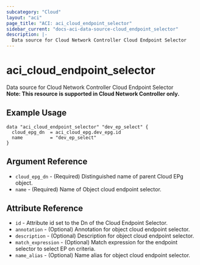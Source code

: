```yaml
---
subcategory: "Cloud"
layout: "aci"
page_title: "ACI: aci_cloud_endpoint_selector"
sidebar_current: "docs-aci-data-source-cloud_endpoint_selector"
description: |-
  Data source for Cloud Network Controller Cloud Endpoint Selector
---
```


# aci_cloud_endpoint_selector

Data source for Cloud Network Controller Cloud Endpoint Selector  
<b>Note: This resource is supported in Cloud Network Controller only.</b>

## Example Usage

```hcl
data "aci_cloud_endpoint_selector" "dev_ep_select" {
  cloud_epg_dn  = aci_cloud_epg.dev_epg.id
  name          = "dev_ep_select"
}
```

## Argument Reference

- `cloud_epg_dn` - (Required) Distinguished name of parent Cloud EPg object.
- `name` - (Required) Name of Object cloud endpoint selector.

## Attribute Reference

- `id` - Attribute id set to the Dn of the Cloud Endpoint Selector.
- `annotation` - (Optional) Annotation for object cloud endpoint selector.
- `description` - (Optional) Description for object cloud endpoint selector.
- `match_expression` - (Optional) Match expression for the endpoint selector to select EP on criteria.
- `name_alias` - (Optional) Name alias for object cloud endpoint selector.
